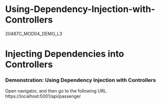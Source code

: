 # Using-Dependency-Injection-with-Controllers
20487C_MOD04_DEMO_L3

# Injecting Dependencies into Controllers

### Demonstration: Using Dependency Injection with Controllers

Open navigator, and then go to the following URL.
       https://localhost:5001/api/passenger
